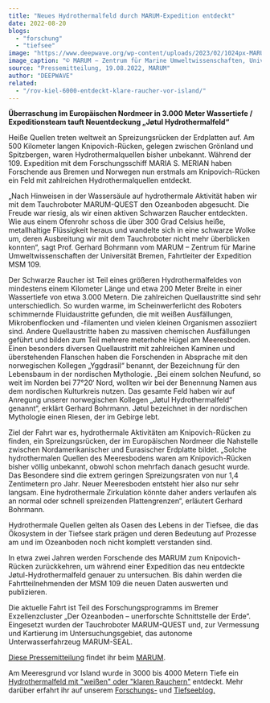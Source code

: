 ```yaml
---
title: "Neues Hydrothermalfeld durch MARUM-Expedition entdeckt"
date: 2022-08-20
blogs: 
  - "forschung"
  - "tiefsee"
image: "https://www.deepwave.org/wp-content/uploads/2023/02/1024px-MARUM_Schwarzer_Raucher.jpg"
image_caption: "© MARUM − Zentrum für Marine Umweltwissenschaften, Universität Bremen / Wikimedia Commons (CC BY 4.0)"
source: "Pressemitteilung, 19.08.2022, MARUM"
author: "DEEPWAVE"
related: 
  - "/rov-kiel-6000-entdeckt-klare-raucher-vor-island/"
---
```


**Überraschung im Europäischen Nordmeer in 3.000 Meter Wassertiefe / Expeditionsteam tauft Neuentdeckung „Jøtul Hydrothermalfeld“**

Heiße Quellen treten weltweit an Spreizungsrücken der Erdplatten auf. Am 500 Kilometer langen Knipovich-Rücken, gelegen zwischen Grönland und Spitzbergen, waren Hydrothermalquellen bisher unbekannt. Während der 109. Expedition mit dem Forschungsschiff MARIA S. MERIAN haben Forschende aus Bremen und Norwegen nun erstmals am Knipovich-Rücken ein Feld mit zahlreichen Hydrothermalquellen entdeckt.

„Nach Hinweisen in der Wassersäule auf hydrothermale Aktivität haben wir mit dem Tauchroboter MARUM-QUEST den Ozeanboden abgesucht. Die Freude war riesig, als wir einen aktiven Schwarzen Raucher entdeckten. Wie aus einem Ofenrohr schoss die über 300 Grad Celsius heiße, metallhaltige Flüssigkeit heraus und wandelte sich in eine schwarze Wolke um, deren Ausbreitung wir mit dem Tauchroboter nicht mehr überblicken konnten“, sagt Prof. Gerhard Bohrmann vom MARUM – Zentrum für Marine Umweltwissenschaften der Universität Bremen, Fahrtleiter der Expedition MSM 109.

Der Schwarze Raucher ist Teil eines größeren Hydrothermalfeldes von mindestens einem Kilometer Länge und etwa 200 Meter Breite in einer Wassertiefe von etwa 3.000 Metern. Die zahlreichen Quellaustritte sind sehr unterschiedlich. So wurden warme, im Scheinwerferlicht des Roboters schimmernde Fluidaustritte gefunden, die mit weißen Ausfällungen, Mikrobenflocken und -filamenten und vielen kleinen Organismen assoziiert sind. Andere Quellaustritte haben zu massiven chemischen Ausfällungen geführt und bilden zum Teil mehrere meterhohe Hügel am Meeresboden. Einen besonders diversen Quellaustritt mit zahlreichen Kaminen und überstehenden Flanschen haben die Forschenden in Absprache mit den norwegischen Kollegen „Yggdrasil“ benannt, der Bezeichnung für den Lebensbaum in der nordischen Mythologie. „Bei einem solchen Neufund, so weit im Norden bei 77°20‘ Nord, wollten wir bei der Benennung Namen aus dem nordischen Kulturkreis nutzen. Das gesamte Feld haben wir auf Anregung unserer norwegischen Kollegen „Jøtul Hydrothermalfeld“ genannt“, erklärt Gerhard Bohrmann. Jøtul bezeichnet in der nordischen Mythologie einen Riesen, der im Gebirge lebt.

Ziel der Fahrt war es, hydrothermale Aktivitäten am Knipovich-Rücken zu finden, ein Spreizungsrücken, der im Europäischen Nordmeer die Nahstelle zwischen Nordamerikanischer und Eurasischer Erdplatte bildet. „Solche hydrothermalen Quellen des Meeresbodens waren am Knipovich-Rücken bisher völlig unbekannt, obwohl schon mehrfach danach gesucht wurde. Das Besondere sind die extrem geringen Spreizungsraten von nur 1,4 Zentimetern pro Jahr. Neuer Meeresboden entsteht hier also nur sehr langsam. Eine hydrothermale Zirkulation könnte daher anders verlaufen als an normal oder schnell spreizenden Plattengrenzen“, erläutert Gerhard Bohrmann.

Hydrothermale Quellen gelten als Oasen des Lebens in der Tiefsee, die das Ökosystem in der Tiefsee stark prägen und deren Bedeutung auf Prozesse am und im Ozeanboden noch nicht komplett verstanden sind.

In etwa zwei Jahren werden Forschende des MARUM zum Knipovich-Rücken zurückkehren, um während einer Expedition das neu entdeckte Jøtul-Hydrothermalfeld genauer zu untersuchen. Bis dahin werden die Fahrtteilnehmenden der MSM 109 die neuen Daten auswerten und publizieren.

Die aktuelle Fahrt ist Teil des Forschungsprogramms im Bremer Exzellenzcluster „Der Ozeanboden – unerforschte Schnittstelle der Erde“. Eingesetzt wurden der Tauchroboter MARUM-QUEST und, zur Vermessung und Kartierung im Untersuchungsgebiet, das autonome Unterwasserfahrzeug MARUM-SEAL.

[Diese Pressemitteilung](https://www.marum.de/Entdecken/Neues-Hydrothermalfeld-durch-MARUM-Expedition-entdeckt.html) findet ihr beim [MARUM](https://www.marum.de/index.html).

Am Meeresgrund vor Island wurde in 3000 bis 4000 Metern Tiefe ein [Hydrothermalfeld mit "weißen" oder "klaren Rauchern"](https://www.deepwave.org/rov-kiel-6000-entdeckt-klare-raucher-vor-island/) entdeckt. Mehr darüber erfahrt ihr auf unserem [Forschungs-](https://www.deepwave.org/blogs/forschung/) und [Tiefseeblog.](https://www.deepwave.org/blogs/tiefsee/)
